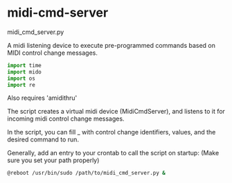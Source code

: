 # midi-cmd-server

midi_cmd_server.py

A midi listening device to execute pre-programmed commands based on MIDI control change messages.

```python
import time
import mido
import os
import re
```

Also requires 'amidithru'

The script creates a virtual midi device (MidiCmdServer), and listens to it for incoming midi control change messages.

In the script, you can fill _ with control change identifiers, values, and the desired command to run.

Generally, add an entry to your crontab to call the script on startup:
(Make sure you set your path properly)

```bash
@reboot /usr/bin/sudo /path/to/midi_cmd_server.py &
```
